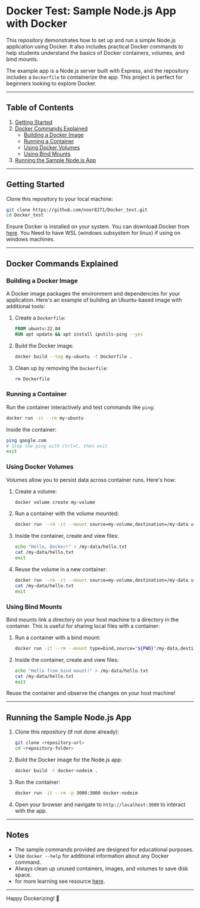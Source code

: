 # Docker Test: Sample Node.js App with Docker

This repository demonstrates how to set up and run a simple Node.js application using Docker. It also includes practical Docker commands to help students understand the basics of Docker containers, volumes, and bind mounts.

The example app is a Node.js server built with Express, and the repository includes a `Dockerfile` to containerize the app. This project is perfect for beginners looking to explore Docker.

---

## Table of Contents

1. [Getting Started](#getting-started)
2. [Docker Commands Explained](#docker-commands-explained)
   - [Building a Docker Image](#building-a-docker-image)
   - [Running a Container](#running-a-container)
   - [Using Docker Volumes](#using-docker-volumes)
   - [Using Bind Mounts](#using-bind-mounts)
3. [Running the Sample Node.js App](#running-the-sample-nodejs-app)

---

## Getting Started

Clone this repository to your local machine:

```bash
git clone https://github.com/noor8271/Docker_test.git
cd Docker_test
```

Ensure Docker is installed on your system. You can download Docker from [here](https://www.docker.com/).
You Need to have WSL (windows subsystem for linux) if using on windows machines.

---

## Docker Commands Explained

### Building a Docker Image

A Docker image packages the environment and dependencies for your application. Here's an example of building an Ubuntu-based image with additional tools:

1. Create a `Dockerfile`:
   ```dockerfile
   FROM ubuntu:22.04
   RUN apt update && apt install iputils-ping --yes
   ```
2. Build the Docker image:
   ```bash
   docker build --tag my-ubuntu -f Dockerfile .
   ```
3. Clean up by removing the `Dockerfile`:
   ```bash
   rm Dockerfile
   ```

### Running a Container

Run the container interactively and test commands like `ping`:
```bash
docker run -it --rm my-ubuntu
```

Inside the container:
```bash
ping google.com
# Stop the ping with Ctrl+C, then exit
exit
```

### Using Docker Volumes

Volumes allow you to persist data across container runs. Here's how:

1. Create a volume:
   ```bash
   docker volume create my-volume
   ```
2. Run a container with the volume mounted:
   ```bash
   docker run --rm -it --mount source=my-volume,destination=/my-data ubuntu:22.04
   ```
3. Inside the container, create and view files:
   ```bash
   echo "Hello, Docker!" > /my-data/hello.txt
   cat /my-data/hello.txt
   exit
   ```
4. Reuse the volume in a new container:
   ```bash
   docker run --rm -it --mount source=my-volume,destination=/my-data ubuntu:22.04
   cat /my-data/hello.txt
   exit
   ```

### Using Bind Mounts

Bind mounts link a directory on your host machine to a directory in the container. This is useful for sharing local files with a container:

1. Run a container with a bind mount:
   ```bash
   docker run -it --rm --mount type=bind,source="${PWD}"/my-data,destination=/my-data ubuntu:22.04
   ```
2. Inside the container, create and view files:
   ```bash
   echo "Hello from bind mount!" > /my-data/hello.txt
   cat /my-data/hello.txt
   exit
   ```

Reuse the container and observe the changes on your host machine!

---

## Running the Sample Node.js App

1. Clone this repository (if not done already):
   ```bash
   git clone <repository-url>
   cd <repository-folder>
   ```

2. Build the Docker image for the Node.js app:
   ```bash
   docker build -t docker-nodeim .
   ```

3. Run the container:
   ```bash
   docker run -it --rm -p 3000:3000 docker-nodeim
   ```

4. Open your browser and navigate to `http://localhost:3000` to interact with the app.

---

## Notes

- The sample commands provided are designed for educational purposes.
- Use `docker --help` for additional information about any Docker command.
- Always clean up unused containers, images, and volumes to save disk space.
- for more learning see resource [here](https://courses.devopsdirective.com/docker-beginner-to-pro/lessons/00-introduction/01-main).

---

Happy Dockerizing! 🚀


